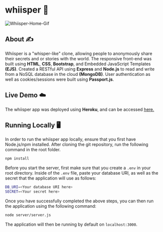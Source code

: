 # whiisper 🤫

![Whiisper-Home-Gif](https://user-images.githubusercontent.com/66704595/155858417-b1af3b2d-4665-46cc-89b4-befee7037ac5.gif)

## About ✍️

Whiisper is a "whisper-like" clone, allowing people to anonymously share their secrets and or stories with the world. The responsive front-end was built using **HTML**, **CSS**, **Bootstrap**, and Embedded JavaScript Templates **(EJS)**. Created a RESTful API using **Express** and **Node.js** to read and write from a NoSQL database in the cloud **(MongoDB)**. User authentication as well as cookies/sessions were built using **Passport.js**.

## Live Demo ☁️

The whiisper app was deployed using **Heroku**, and can be accessed [here.](https://whiisper.herokuapp.com/)

## Running Locally 🖥️

In order to run the whiisper app locally, ensure that you first have Node.js/npm installed. After cloning the git repository, run the following command in the root folder.
```bash
npm install
```

Before you start the server, first make sure that you create a ```.env``` in your root directory. Inside of the ```.env``` file, paste your database URI, as well as the secret that the application will use as follows:
```bash
DB_URI=<Your database URI here>
SECRET=<Your secret here>
```

Once you have successfully completed the above steps, you can then run the application using the following command:
```bash
node server/server.js
```
The application will then be running by default on ```localhost:3000```.
